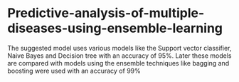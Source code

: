 # Predictive-analysis-of-multiple-diseases-using-ensemble-learning
The suggested model uses various models like the Support vector classifier, Naive Bayes and Decision tree with an accuracy of 95%. Later these models are compared with models using the ensemble techniques like bagging and boosting were used with an accuracy of 99% 
